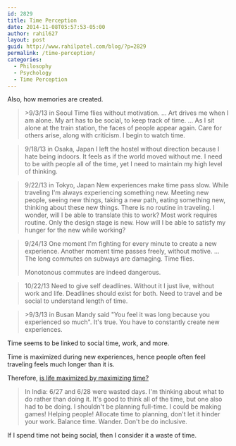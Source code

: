 ```yaml
---
id: 2829
title: Time Perception
date: 2014-11-08T05:57:53-05:00
author: rahil627
layout: post
guid: http://www.rahilpatel.com/blog/?p=2829
permalink: /time-perception/
categories:
  - Philosophy
  - Psychology
  - Time Perception
---
```

Also, how memories are created.

<blockquote>>9/3/13 in Seoul
Time flies without motivation.
...
Art drives me when I am alone. My art has to be social, to keep track of time.
...
As I sit alone at the train station, the faces of people appear again. Care for others arise, along with criticism. I begin to watch time.</blockquote>

<blockquote>9/18/13 in Osaka, Japan
I left the hostel without direction because I hate being indoors. It feels as if the world moved without me. I need to be with people all of the time, yet I need to maintain my high level of thinking.</blockquote>



<blockquote>9/22/13 in Tokyo, Japan
New experiences make time pass slow. While traveling I'm always experiencing something new. Meeting new people, seeing new things, taking a new path, eating something new, thinking about these new things. There is no routine in traveling. I wonder, will I be able to translate this to work? Most work requires routine. Only the design stage is new. How will I be able to satisfy my hunger for the new while working?</blockquote>







<blockquote>9/24/13
One moment I'm fighting for every minute to create a new experience. Another moment time passes freely, without motive.
...
The long commutes on subways are damaging. Time flies.

Monotonous commutes are indeed dangerous.</blockquote>

<blockquote>10/22/13
Need to give self deadlines. Without it I just live, without work and life. Deadlines should exist for both. Need to travel and be social to understand length of time.</blockquote>



<blockquote>>9/3/13 in Busan
Mandy said "You feel it was long because you experienced so much". It's true. You have to constantly create new experiences.</blockquote>







Time seems to be linked to social time, work, and more.

Time is maximized during new experiences, hence people often feel traveling feels much longer than it is.

Therefore, <a href="http://www.rahilpatel.com/blog/maximum-time-ethics">is life maximized by maximizing time?</a>



<blockquote>In India:
6/27 and 6/28 were wasted days. I'm thinking about what to do rather than doing it. It's good to think all of the time, but one also had to be doing. I shouldn't be planning full-time. I could be making games! Helping people! Allocate time to planning, don't let it hinder your work. Balance time. Wander. Don't be do inclusive.</blockquote>

If I spend time not being social, then I consider it a waste of time.